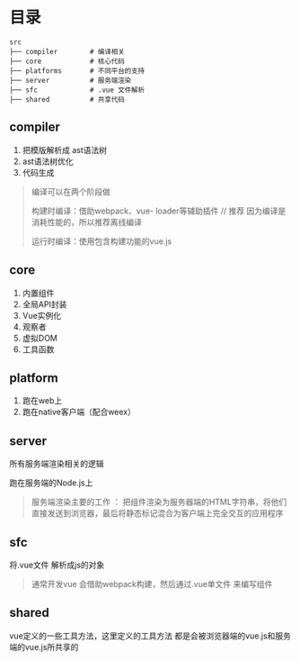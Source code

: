 # 目录

```shell
src
├── compiler        # 编译相关 
├── core            # 核心代码 
├── platforms       # 不同平台的支持
├── server          # 服务端渲染
├── sfc             # .vue 文件解析
├── shared          # 共享代码
```



## compiler

1. 把模版解析成 ast语法树
2. ast语法树优化
3. 代码生成

> 编译可以在两个阶段做
>
> 构建时编译：借助webpack、vue- loader等辅助插件   // 推荐 因为编译是消耗性能的，所以推荐离线编译 
>
> 运行时编译：使用包含构建功能的vue.js 





## core

1. 内置组件
2. 全局API封装
3. Vue实例化
4. 观察者
5. 虚拟DOM
6. 工具函数



## platform

1. 跑在web上
2. 跑在native客户端（配合weex）



## server

所有服务端渲染相关的逻辑 

跑在服务端的Node.js上

> 服务端渲染主要的工作 ： 把组件渲染为服务器端的HTML字符串，将他们直接发送到浏览器，最后将静态标记混合为客户端上完全交互的应用程序





## sfc

将.vue文件 解析成js的对象

> 通常开发vue 会借助webpack构建，然后通过.vue单文件 来编写组件



## shared

vue定义的一些工具方法，这里定义的工具方法 都是会被浏览器端的vue.js和服务端的vue.js所共享的



